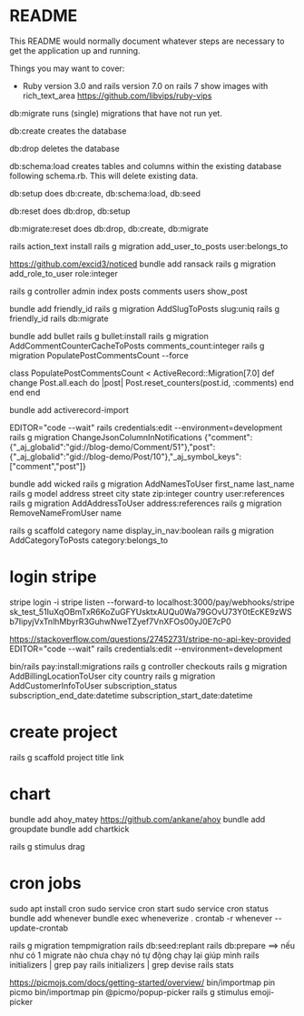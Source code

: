 # README

This README would normally document whatever steps are necessary to get the
application up and running.

Things you may want to cover:

* Ruby version 3.0 and rails version 7.0
on rails 7 show images with rich_text_area
https://github.com/libvips/ruby-vips

db:migrate runs (single) migrations that have not run yet.

db:create creates the database

db:drop deletes the database

db:schema:load creates tables and columns within the existing database following schema.rb. This will delete existing data.

db:setup does db:create, db:schema:load, db:seed

db:reset does db:drop, db:setup

db:migrate:reset does db:drop, db:create, db:migrate



rails action_text install
rails g migration add_user_to_posts user:belongs_to

https://github.com/excid3/noticed
bundle add ransack
rails g migration add_role_to_user role:integer

rails g controller admin index posts comments users show_post

bundle add friendly_id
rails g migration AddSlugToPosts slug:uniq
rails g friendly_id
rails db:migrate

bundle add bullet
rails g bullet:install
rails g migration AddCommentCounterCacheToPosts comments_count:integer
rails g migration PopulatePostCommentsCount --force

class PopulatePostCommentsCount < ActiveRecord::Migration[7.0]
  def change
    Post.all.each do |post|
      <!-- post.update_column(:comment_count, post.comments.count) -->
      Post.reset_counters(post.id, :comments)
    end
  end
end

bundle add activerecord-import


EDITOR="code --wait" rails credentials:edit --environment=development
rails g migration ChangeJsonColumnInNotifications
{"comment":{"_aj_globalid":"gid://blog-demo/Comment/51"},"post":{"_aj_globalid":"gid://blog-demo/Post/10"},"_aj_symbol_keys":["comment","post"]}

bundle add wicked
rails g migration AddNamesToUser first_name last_name
rails g model address street city state zip:integer country user:references
rails g migration AddAddressToUser address:references
rails g migration RemoveNameFromUser name


rails g scaffold category name display_in_nav:boolean
rails g migration AddCategoryToPosts category:belongs_to


# login stripe

stripe login -i
stripe listen --forward-to localhost:3000/pay/webhooks/stripe
sk_test_51IuXqOBmTxR6KoZuGFYUsktxAUQu0Wa79GOvU73Y0tEcKE9zWSb7IipyjVxTnlhMbyrR3GuhwNweTZyef7VnXFOs00yJ0E7cP0

https://stackoverflow.com/questions/27452731/stripe-no-api-key-provided
EDITOR="code --wait" rails credentials:edit --environment=development

bin/rails pay:install:migrations
rails g controller checkouts
rails g migration AddBillingLocationToUser city country
rails g migration AddCustomerInfoToUser subscription_status subscription_end_date:datetime subscription_start_date:datetime

# create project
rails g scaffold project title link

# chart
bundle add ahoy_matey
https://github.com/ankane/ahoy
bundle add groupdate
bundle add chartkick

rails g stimulus drag

# cron jobs
sudo apt install cron
sudo service cron start
sudo service cron status
bundle add whenever
bundle exec wheneverize .
crontab -r
whenever --update-crontab


rails g migration tempmigration 
 rails db:seed:replant
rails db:prepare   ==> nếu như có 1 migrate nào chưa chạy nó tự động chạy lại giúp mình
rails initializers | grep pay
rails initializers | grep devise
rails stats


https://picmojs.com/docs/getting-started/overview/
bin/importmap pin picmo
bin/importmap pin @picmo/popup-picker
rails g stimulus emoji-picker










